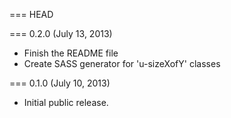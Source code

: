 === HEAD

=== 0.2.0 (July 13, 2013)

* Finish the README file
* Create SASS generator for 'u-sizeXofY' classes

=== 0.1.0 (July 10, 2013)

* Initial public release.